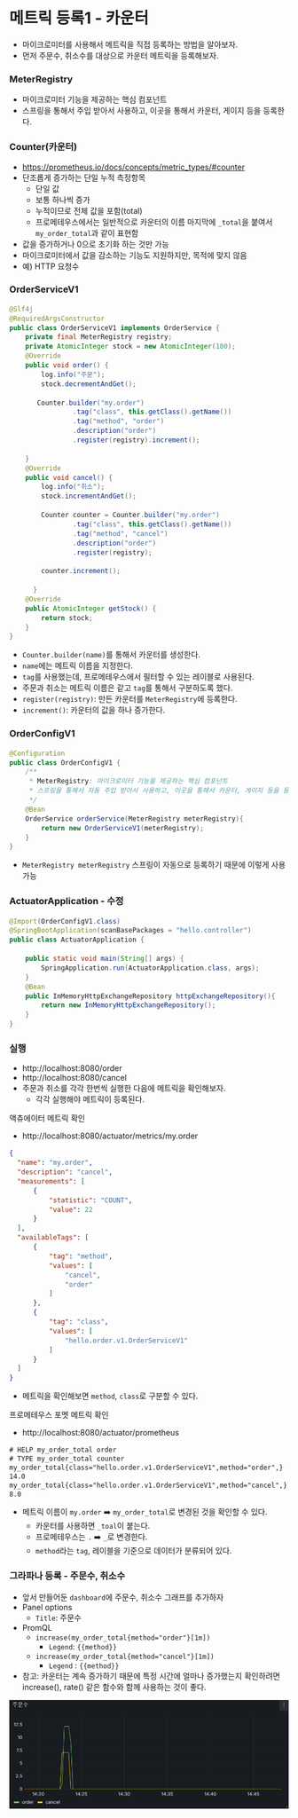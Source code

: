 # 메트릭 등록1 - 카운터

- 마이크로미터를 사용해서 메트릭을 직접 등록하는 방법을 알아보자. 
- 먼저 주문수, 취소수를 대상으로 카운터 메트릭을 등록해보자.

### MeterRegistry

- 마이크로미터 기능을 제공하는 핵심 컴포넌트
- 스프링을 통해서 주입 받아서 사용하고, 이곳을 통해서 카운터, 게이지 등을 등록한다.

### Counter(카운터)

- https://prometheus.io/docs/concepts/metric_types/#counter
- 단조롭게 증가하는 단일 누적 측정항목
  - 단일 값
  - 보통 하나씩 증가
  - 누적이므로 전체 값을 포함(total)
  - 프로메테우스에서는 일반적으로 카운터의 이름 마지막에 ``_total``을 붙여서 ``my_order_total``과 같이 표현함
- 값을 증가하거나 0으로 초기화 하는 것만 가능
- 마이크로미터에서 값을 감소하는 기능도 지원하지만, 목적에 맞지 않음
- 예) HTTP 요청수

### OrderServiceV1

```java
@Slf4j
@RequiredArgsConstructor
public class OrderServiceV1 implements OrderService {
    private final MeterRegistry registry;
    private AtomicInteger stock = new AtomicInteger(100);
    @Override
    public void order() {
        log.info("주문");
        stock.decrementAndGet();

       Counter.builder("my.order")
                .tag("class", this.getClass().getName())
                .tag("method", "order")
                .description("order")
                .register(registry).increment();

    }
    @Override
    public void cancel() {
        log.info("취소");
        stock.incrementAndGet();
        
        Counter counter = Counter.builder("my.order")
                .tag("class", this.getClass().getName())
                .tag("method", "cancel")
                .description("order")
                .register(registry);
        
        counter.increment();
  
      }
    @Override
    public AtomicInteger getStock() {
        return stock;
    }
}
```
- ``Counter.builder(name)``를 통해서 카운터를 생성한다.
- ``name``에는 메트릭 이름을 지정한다.
- ``tag``를 사용했는데, 프로메테우스에서 필터할 수 있는 레이블로 사용된다.
- 주문과 취소는 메트릭 이름은 같고 ``tag``를 통해서 구분하도록 했다.
- ``register(registry)``: 만든 카운터를 ``MeterRegistry``에 등록한다.
- ``increment()``: 카운터의 값을 하나 증가한다.

### OrderConfigV1

```java
@Configuration
public class OrderConfigV1 {
    /**
     * MeterRegistry: 마이크로미터 기능을 제공하는 핵심 컴포넌트
     * 스프링을 통해서 자동 주입 받아서 사용하고, 이곳을 통해서 카운터, 게이지 등을 등록한다.
     */
    @Bean
    OrderService orderService(MeterRegistry meterRegistry){
        return new OrderServiceV1(meterRegistry);
    }
}
```
- ``MeterRegistry meterRegistry`` 스프링이 자동으로 등록하기 때문에 이렇게 사용 가능 

### ActuatorApplication - 수정

```java
@Import(OrderConfigV1.class)
@SpringBootApplication(scanBasePackages = "hello.controller")
public class ActuatorApplication {

    public static void main(String[] args) {
        SpringApplication.run(ActuatorApplication.class, args);
    }
    @Bean
    public InMemoryHttpExchangeRepository httpExchangeRepository(){
        return new InMemoryHttpExchangeRepository();
    }
}
```

### 실행

- http://localhost:8080/order
- http://localhost:8080/cancel
- 주문과 취소를 각각 한번씩 실행한 다음에 메트릭을 확인해보자.
  - 각각 실행해야 메트릭이 등록된다.

액츄에이터 메트릭 확인
- http://localhost:8080/actuator/metrics/my.order

```json
{
  "name": "my.order",
  "description": "cancel",
  "measurements": [
      {
          "statistic": "COUNT",
          "value": 22
      }
  ],
  "availableTags": [
      {
          "tag": "method",
          "values": [
              "cancel",
              "order"
          ]
      },
      {
          "tag": "class",
          "values": [
              "hello.order.v1.OrderServiceV1"
          ]
      }
  ]
}
```
- 메트릭을 확인해보면 ``method``, ``class``로 구분할 수 있다.

프로메테우스 포멧 메트릭 확인
- http://localhost:8080/actuator/prometheus
```text
# HELP my_order_total order
# TYPE my_order_total counter
my_order_total{class="hello.order.v1.OrderServiceV1",method="order",} 14.0
my_order_total{class="hello.order.v1.OrderServiceV1",method="cancel",} 8.0
```
- 메트릭 이름이 ``my.order`` ➡️ ``my_order_total``로 변경된 것을 확인할 수 있다.
  - 카운터를 사용하면 ``_toal``이 붙는다.
  - 프로메테우스는 ```.``` ➡️ ``_``로 변경한다.
  - ``method``라는 ``tag``, 레이블을 기준으로 데이터가 분류되어 있다.

### 그라파나 등록 - 주문수, 취소수

- 앞서 만들어둔 ``dashboard``에 주문수, 취소수 그래프를 추가하자
- Panel options
  - ``Title``: 주문수
- PromQL
  - ``increase(my_order_total{method="order"}[1m])``
    - ``Legend``: ``{{method}}``
  - ``increase(my_order_total{method="cancel"}[1m])``
    - ``Legend`` : ``{{method}}``
- 참고: 카운터는 계속 증가하기 때문에 특정 시간에 얼마나 증가했는지 확인하려면 increase(), rate() 같은 함수와 
  함께 사용하는 것이 좋다.

![1.png](Image%2F1.png)


